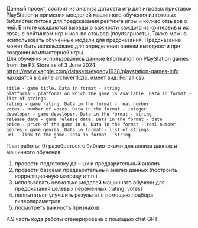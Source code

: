 Данный проект, состоит из анализа датасета игр для игровых приставок PlayStation и примения моеделей машинного обучения из готовых библиотек питона для предсказания рейтинга игры и кол-во отзывов о ней. В итоге ожидаются выовды о важности каждого из критереив и их свзяь с рейтингом игр и кол-во отзывов (поупялрность).
Также можно исипользовать обученные модели для предсказания. Предсказание может быть использовано для определения оценки выгодности при создании компьютерной игры.  
Для обучения использовались данные Information on PlayStation games from the PS Store as of 3 June 2024. https://www.kaggle.com/datasets/evgeny1928/playstation-games-info находятся в файле archive(1).zip. имеет вид:
For all csv:

    title - game title. Data in format - string
    platforms - platforms on which the game is available. Data in format - list of strings
    rating - game rating. Data in the format - real number
    votes - number of votes. Data in the format - integer
    developer - game developer. Data in the format - string
    release_date - game release date. Data in the format - date
    price - price of the game in $. Data in the format - real number
    genres - game genres. Data in format - list of strings
    url - link to the game. Data in format - string


План работы:
0) разобраться с библиотеками для анлиза данных и машинного обучения
1) провести подготовку данных и предварительный анализ
2) провести базовый предварительный анализ данных (построить корреляционную матрицу и т.п.)
3) использовать несколько моделей машинного обучени для предсказания целевых переменных (rating, votes)
4) поппытаться улучшить результат с помощью подбора гиперпараметров
5) посмотреть важность признаков

P.S часть кода работы сгенерирована с помощью chat GPT 
